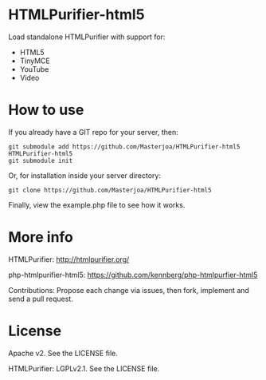 HTMLPurifier-html5
======================

Load standalone HTMLPurifier with support for:

* HTML5
* TinyMCE
* YouTube
* Video

How to use
======================

If you already have a GIT repo for your server, then:

    git submodule add https://github.com/Masterjoa/HTMLPurifier-html5 HTMLPurifier-html5
    git submodule init

Or, for installation inside your server directory:

    git clone https://github.com/Masterjoa/HTMLPurifier-html5

Finally, view the example.php file to see how it works.


More info
======================

HTMLPurifier: http://htmlpurifier.org/

php-htmlpurifier-html5: https://github.com/kennberg/php-htmlpurfier-html5

Contributions: Propose each change via issues, then fork, implement and send a pull request.

License
======================
Apache v2. See the LICENSE file.

HTMLPurifier: LGPLv2.1. See the LICENSE file.
